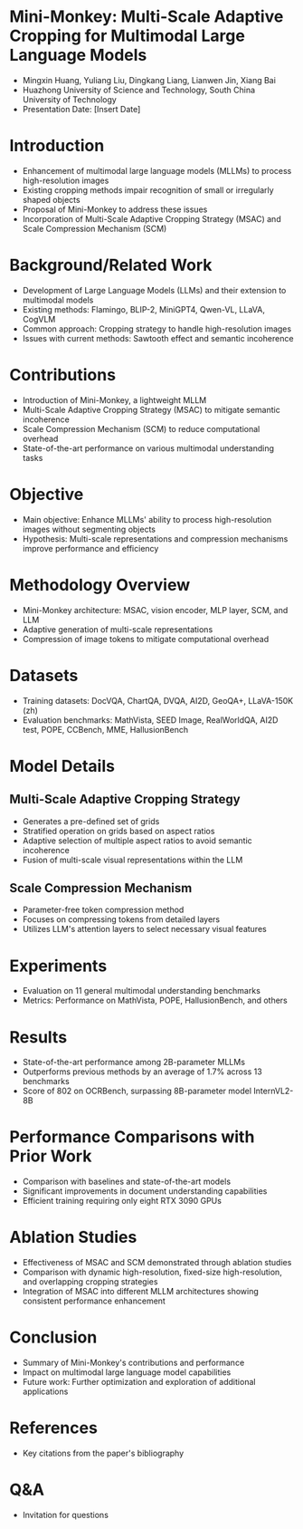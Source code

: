 # Mini-Monkey: Multi-Scale Adaptive Cropping for Multimodal Large Language Models

- Mingxin Huang, Yuliang Liu, Dingkang Liang, Lianwen Jin, Xiang Bai
- Huazhong University of Science and Technology, South China University of Technology
- Presentation Date: [Insert Date]

# Introduction

- Enhancement of multimodal large language models (MLLMs) to process high-resolution images
- Existing cropping methods impair recognition of small or irregularly shaped objects
- Proposal of Mini-Monkey to address these issues
- Incorporation of Multi-Scale Adaptive Cropping Strategy (MSAC) and Scale Compression Mechanism (SCM)

# Background/Related Work

- Development of Large Language Models (LLMs) and their extension to multimodal models
- Existing methods: Flamingo, BLIP-2, MiniGPT4, Qwen-VL, LLaVA, CogVLM
- Common approach: Cropping strategy to handle high-resolution images
- Issues with current methods: Sawtooth effect and semantic incoherence

# Contributions

- Introduction of Mini-Monkey, a lightweight MLLM
- Multi-Scale Adaptive Cropping Strategy (MSAC) to mitigate semantic incoherence
- Scale Compression Mechanism (SCM) to reduce computational overhead
- State-of-the-art performance on various multimodal understanding tasks

# Objective

- Main objective: Enhance MLLMs' ability to process high-resolution images without segmenting objects
- Hypothesis: Multi-scale representations and compression mechanisms improve performance and efficiency

# Methodology Overview

- Mini-Monkey architecture: MSAC, vision encoder, MLP layer, SCM, and LLM
- Adaptive generation of multi-scale representations
- Compression of image tokens to mitigate computational overhead

# Datasets

- Training datasets: DocVQA, ChartQA, DVQA, AI2D, GeoQA+, LLaVA-150K (zh)
- Evaluation benchmarks: MathVista, SEED Image, RealWorldQA, AI2D test, POPE, CCBench, MME, HallusionBench

# Model Details

## Multi-Scale Adaptive Cropping Strategy

- Generates a pre-defined set of grids
- Stratified operation on grids based on aspect ratios
- Adaptive selection of multiple aspect ratios to avoid semantic incoherence
- Fusion of multi-scale visual representations within the LLM

## Scale Compression Mechanism

- Parameter-free token compression method
- Focuses on compressing tokens from detailed layers
- Utilizes LLM's attention layers to select necessary visual features

# Experiments

- Evaluation on 11 general multimodal understanding benchmarks
- Metrics: Performance on MathVista, POPE, HallusionBench, and others

# Results

- State-of-the-art performance among 2B-parameter MLLMs
- Outperforms previous methods by an average of 1.7% across 13 benchmarks
- Score of 802 on OCRBench, surpassing 8B-parameter model InternVL2-8B

# Performance Comparisons with Prior Work

- Comparison with baselines and state-of-the-art models
- Significant improvements in document understanding capabilities
- Efficient training requiring only eight RTX 3090 GPUs

# Ablation Studies

- Effectiveness of MSAC and SCM demonstrated through ablation studies
- Comparison with dynamic high-resolution, fixed-size high-resolution, and overlapping cropping strategies
- Integration of MSAC into different MLLM architectures showing consistent performance enhancement

# Conclusion

- Summary of Mini-Monkey's contributions and performance
- Impact on multimodal large language model capabilities
- Future work: Further optimization and exploration of additional applications

# References

- Key citations from the paper's bibliography

# Q&A

- Invitation for questions
